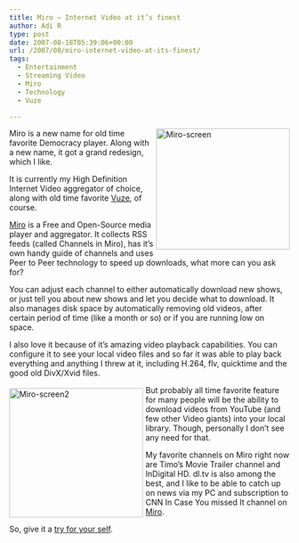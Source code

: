 ```yaml
---
title: Miro – Internet Video at it’s finest
author: Adi R
type: post
date: 2007-08-18T05:39:06+00:00
url: /2007/08/miro-internet-video-at-its-finest/
tags:
  - Entertainment
  - Streaming Video
  - Miro
  - Technology
  - Vuze

---
```

<a href="https://i1.wp.com/www.adir1.com//uploads/2007/08/miro-screen.jpg" atomicselection="true"><img style="border-right: 0px; border-top: 0px; margin: 0px 0px 0px 5px; border-left: 0px; border-bottom: 0px" height="217" alt="Miro-screen" src="https://i0.wp.com/www.adir1.com//uploads/2007/08/miro-screen-thumb.jpg?resize=240%2C217" width="240" align="right" border="0" data-recalc-dims="1" /></a> Miro is a new name for old time favorite Democracy player. Along with a new name, it got a grand redesign, which I like. 

It is currently my High Definition Internet Video aggregator of choice, along with old time favorite <a href="http://www.allpvr.com/to-vuze-or-not-to-vuze-zat-is-ze-queszion/" target="_blank">Vuze</a>, of course.

<a href="http://www.getmiro.com/" target="_blank">Miro</a> is a Free and Open-Source media player and aggregator. It collects RSS feeds (called Channels&nbsp;in Miro), has it&#8217;s own handy guide of channels and uses Peer to Peer technology to speed up downloads, what more can you ask for?

You can adjust each channel to either automatically download new shows, or just&nbsp;tell you about new shows and let you decide what to download. It also manages disk space by automatically removing old videos, after certain period of time (like a month or so) or if you are running low on space.

I also love it because of it&#8217;s amazing video playback capabilities. You can configure it to see your local video files and so far it was able to play back everything and anything I threw at it, including H.264, flv, quicktime and the good old DivX/Xvid files.

<a href="https://i1.wp.com/www.adir1.com//uploads/2007/08/miro-screen2.jpg" atomicselection="true"><img style="border-right: 0px; border-top: 0px; margin: 5px 5px 0px 0px; border-left: 0px; border-bottom: 0px" height="232" alt="Miro-screen2" src="https://i0.wp.com/www.adir1.com//uploads/2007/08/miro-screen2-thumb.jpg?resize=240%2C232" width="240" align="left" border="0" data-recalc-dims="1" /></a>But probably all time favorite feature for many people will be the ability to download videos from YouTube (and few other Video giants) into your local library. Though, personally I don&#8217;t see any need for that.

My favorite channels on Miro right now are Timo&#8217;s Movie Trailer channel and InDigital HD. dl.tv is also among the best, and I like to be able to catch up on news via my PC and subscription to CNN In Case You missed It channel on <a href="http://www.getmiro.com/" target="_blank">Miro</a>.

So, give it a <a href="http://www.getmiro.com/" target="_blank">try for your self</a>.</p>